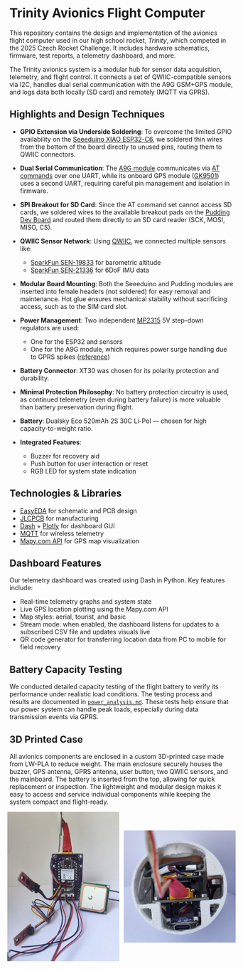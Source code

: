 # Trinity Avionics Flight Computer

This repository contains the design and implementation of the avionics flight computer used in our high school rocket, _Trinity_, which competed in the 2025 Czech Rocket Challenge. It includes hardware schematics, firmware, test reports, a telemetry dashboard, and more.

The Trinity avionics system is a modular hub for sensor data acquisition, telemetry, and flight control. It connects a set of QWIIC-compatible sensors via I2C, handles dual serial communication with the A9G GSM+GPS module, and logs data both locally (SD card) and remotely (MQTT via GPRS).

## Highlights and Design Techniques

- **GPIO Extension via Underside Soldering**: To overcome the limited GPIO availability on the [Seeeduino XIAO ESP32-C6](https://wiki.seeedstudio.com/XIAO_ESP32C6_Getting_Started/), we soldered thin wires from the bottom of the board directly to unused pins, routing them to QWIIC connectors.

- **Dual Serial Communication**: The [A9G module](docs/a9g_product_specification.pdf) communicates via [AT commands](docs/a9g_gprs_series_module_at_instruction_set_v1_0-3.pdf) over one UART, while its onboard GPS module ([GK9501](docs/a9g_module_gps.pdf)) uses a second UART, requiring careful pin management and isolation in firmware.

- **SPI Breakout for SD Card**: Since the AT command set cannot access SD cards, we soldered wires to the available breakout pads on the [Pudding Dev Board](https://ai-thinker-open.github.io/GPRS_C_SDK_DOC/en/hardware/pudding-dev-board.html) and routed them directly to an SD card reader (SCK, MOSI, MISO, CS).

- **QWIIC Sensor Network**: Using [QWIIC](https://www.sparkfun.com/qwiic), we connected multiple sensors like:

  - [SparkFun SEN-19833](https://www.sparkfun.com/products/19833) for barometric altitude
  - [SparkFun SEN-21336](https://www.sparkfun.com/products/21336) for 6DoF IMU data

- **Modular Board Mounting**: Both the Seeeduino and Pudding modules are inserted into female headers (not soldered) for easy removal and maintenance. Hot glue ensures mechanical stability without sacrificing access, such as to the SIM card slot.

- **Power Management**: Two independent [MP2315](docs/mp2315.pdf) 5V step-down regulators are used:

  - One for the ESP32 and sensors
  - One for the A9G module, which requires power surge handling due to GPRS spikes ([reference](https://github.com/Ai-Thinker-Open/GPRS_C_SDK/issues/421))

- **Battery Connector**: XT30 was chosen for its polarity protection and durability.

- **Minimal Protection Philosophy**: No battery protection circuitry is used, as continued telemetry (even during battery failure) is more valuable than battery preservation during flight.

- **Battery**: Dualsky Eco 520mAh 2S 30C Li-Pol — chosen for high capacity-to-weight ratio.

- **Integrated Features**:
  - Buzzer for recovery aid
  - Push button for user interaction or reset
  - RGB LED for system state indication

## Technologies & Libraries

- [EasyEDA](https://easyeda.com/) for schematic and PCB design
- [JLCPCB](https://jlcpcb.com/) for manufacturing
- [Dash](https://dash.plotly.com/) + [Plotly](https://plotly.com/python/) for dashboard GUI
- [MQTT](https://mqtt.org/) for wireless telemetry
- [Mapy.com API](https://developer.mapy.com/) for GPS map visualization

## Dashboard Features

Our telemetry dashboard was created using Dash in Python. Key features include:

- Real-time telemetry graphs and system state
- Live GPS location plotting using the Mapy.com API
- Map styles: aerial, tourist, and basic
- Stream mode: when enabled, the dashboard listens for updates to a subscribed CSV file and updates visuals live
- QR code generator for transferring location data from PC to mobile for field recovery

## Battery Capacity Testing

We conducted detailed capacity testing of the flight battery to verify its performance under realistic load conditions. The testing process and results are documented in [`power_analysis.md`](reports/power-analysis/power_analysis.md). These tests help ensure that our power system can handle peak loads, especially during data transmission events via GPRS.

## 3D Printed Case

All avionics components are enclosed in a custom 3D-printed case made from LW-PLA to reduce weight. The main enclosure securely houses the buzzer, GPS antenna, GPRS antenna, user button, two QWIIC sensors, and the mainboard. The battery is inserted from the top, allowing for quick replacement or inspection. The lightweight and modular design makes it easy to access and service individual components while keeping the system compact and flight-ready.

<div style="display: flex; justify-content: center; align-items: center; gap: 10px;">
  <img src="docs/flight-computer-electronics.jpg" alt="Flight Computer Electronics" style="max-width: 50%; height: auto;">
  <img src="docs/flight-computer-case.jpg" alt="Flight Computer 3D printed white case" style="max-width: 50%; height: auto;">
</div>
